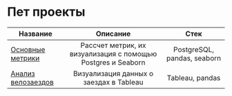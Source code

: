 # Пет проекты

Название|Описание | Стек
-----------|:-------:|:--------: 
[Основные метрики](https://github.com/davyandr/pet-projects/tree/main/metrics)| Рассчет метрик, их визуализация с помощью Postgres и Seaborn| PostgreSQL, pandas, seaborn
[Анализ велозаездов](https://github.com/davyandr/pet-projects/tree/main/strava)| Визуализация данных о заездах в Tableau | Tableau, pandas
